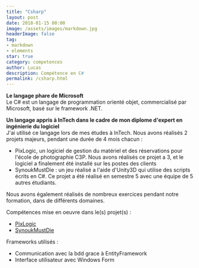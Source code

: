 ```yaml
---
title: "Csharp"
layout: post
date: 2018-01-15 00:00
image: /assets/images/markdown.jpg
headerImage: false
tag:
- markdown
- elements
star: true
category: competences
author: Lucas
description: Compétence en C#
permalink: /csharp.html
---
```


<b>Le langage phare de Microsoft</b>
<br>
Le C# est un langage de programmation orienté objet, commercialisé par Microsoft, basé sur le
framework .NET.

<b>Un langage appris à InTech dans le cadre de mon diplome d'expert en ingénierie du logiciel</b>
</br>
J'ai utilisé ce langage lors de mes études à InTech.
Nous avons réalisés 2 projets majeurs, pendant une durée de 4 mois chacun :
- PixLogic, un logiciel de gestion du matériel et des réservations pour l'école de photographie
C3P. Nous avons réalisés ce projet a 3, et le logiciel a finalement été installé sur les postes des clients
- SynoukMustDie : un jeu réalisé a l'aide d'Unity3D qui utilise des scripts écrits en C#.
Ce projet a été réalisé en semestre 5 avec une équipe de 5 autres étudiants.

Nous avons également réalisés de nombreux exercices pendant notre formation, dans de différents domaines.


Compétences mise en oeuvre dans le(s) projet(s) :
- [PixLogic]({{site.url}}/myportfolio/PixLogic)
- [SynoukMustDie]({{site.url}}/myportfolio/synoukmustdie.html)

Frameworks utilisés :
- Communication avec la bdd grace à EntityFramework
- Interface utilisateur avec Windows Form
